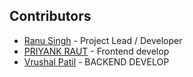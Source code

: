 ## Contributors
- [Ranu Singh](https://github.com/ranu20023) - Project Lead / Developer
- [PRIYANK RAUT](https://github.com/Priyank-Raut24) -  Frontend develop
- [Vrushal Patil](https://github.com/vrushalpatil2003) -  BACKEND DEVELOP

